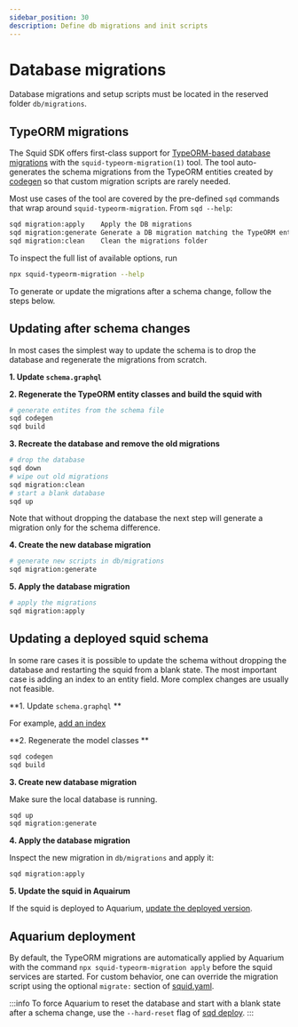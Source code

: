 ```yaml
---
sidebar_position: 30
description: Define db migrations and init scripts
---
```


# Database migrations

Database migrations and setup scripts must be located in the reserved folder `db/migrations`. 

## TypeORM migrations

The Squid SDK offers first-class support for [TypeORM-based database migrations](https://typeorm.io/migrations) with the `squid-typeorm-migration(1)` tool.
The tool auto-generates the schema migrations from the TypeORM entities created by [codegen](/firesquid/basics/schema-file) so that custom migration scripts are rarely needed.

Most use cases of the tool are covered by the pre-defined `sqd` commands that wrap around `squid-typeorm-migration`. From `sqd --help`:

```bash
sqd migration:apply    Apply the DB migrations
sqd migration:generate Generate a DB migration matching the TypeORM entities
sqd migration:clean    Clean the migrations folder
```

To inspect the full list of available options, run

```bash
npx squid-typeorm-migration --help
```

To generate or update the migrations after a schema change, follow the steps below.

## Updating after schema changes

In most cases the simplest way to update the schema is to drop the database and regenerate the migrations from scratch.

**1. Update `schema.graphql`**

**2. Regenerate the TypeORM entity classes and build the squid with**
```bash
# generate entites from the schema file
sqd codegen
sqd build
```

**3. Recreate the database and remove the old migrations**
```bash
# drop the database
sqd down
# wipe out old migrations
sqd migration:clean
# start a blank database
sqd up
```
Note that without dropping the database the next step will generate a migration only for the schema difference.

**4. Create the new database migration**
```bash
# generate new scripts in db/migrations
sqd migration:generate
```

**5. Apply the database migration**
```bash
# apply the migrations
sqd migration:apply
```

## Updating a deployed squid schema

In some rare cases it is possible to update the schema without dropping the database and restarting the squid from a blank state. The most important case is adding an index to an entity field. More complex changes are usually not feasible.

**1. Update `schema.graphql` ** 

For example, [add an index](/firesquid/basics/schema-file/indexes-and-constraints)

**2. Regenerate the model classes **

```bash
sqd codegen
sqd build
```

**3. Create new database migration**

Make sure the local database is running.

```bash
sqd up
sqd migration:generate
```

**4. Apply the database migration**

Inspect the new migration in `db/migrations` and apply it:

```bash
sqd migration:apply
```

**5. Update the squid in Aquairum**

If the squid is deployed to Aquarium, [update the deployed version](/firesquid/squid-cli/deploy).

## Aquarium deployment

By default, the TypeORM migrations are automatically applied by Aquarium with the command `npx squid-typeorm-migration apply` before the squid services are started. For custom behavior, one can override the migration script using the optional `migrate:` section of [squid.yaml](/firesquid/deploy-squid/deploy-manifest#deploy).

:::info
To force Aquarium to reset the database and start with a blank state after a schema change, use the `--hard-reset` flag of [sqd deploy](/firesquid/squid-cli/deploy).
:::
